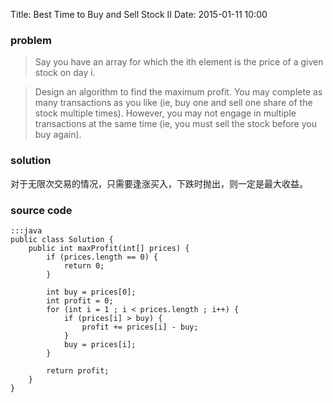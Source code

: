 Title: Best Time to Buy and Sell Stock II
Date: 2015-01-11 10:00

### problem

>Say you have an array for which the ith element is the price of a given stock on day i.

>Design an algorithm to find the maximum profit. You may complete as many transactions as you like (ie, buy one and sell one share of the stock multiple times). However, you may not engage in multiple transactions at the same time (ie, you must sell the stock before you buy again).

### solution

对于无限次交易的情况，只需要逢涨买入，下跌时抛出，则一定是最大收益。

### source code
    :::java
    public class Solution {
        public int maxProfit(int[] prices) {
            if (prices.length == 0) {
                return 0;
            }
            
            int buy = prices[0];
            int profit = 0;
            for (int i = 1 ; i < prices.length ; i++) {
                if (prices[i] > buy) {
                    profit += prices[i] - buy;
                }
                buy = prices[i];
            }
            
            return profit;
        }
    }
